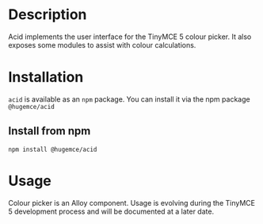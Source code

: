 # Description
Acid implements the user interface for the TinyMCE 5 colour picker. It also exposes some modules to assist with colour calculations.

# Installation
`acid` is available as an `npm` package.  You can install it via the npm package `@hugemce/acid`

## Install from npm
`npm install @hugemce/acid`

# Usage

Colour picker is an Alloy component. Usage is evolving during the TinyMCE 5 development process and will be documented at a later date.

